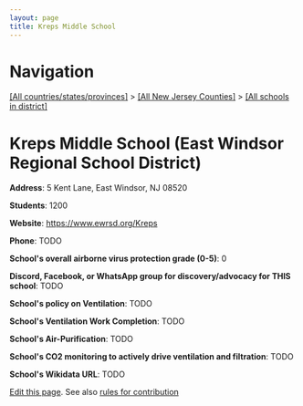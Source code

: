 ```yaml
---
layout: page
title: Kreps Middle School
---
```

# Navigation

[[All countries/states/provinces]](../../..) > [[All New Jersey Counties]](../..) > [[All schools in district]](..)

# Kreps Middle School (East Windsor Regional School District)

**Address**: 5 Kent Lane, East Windsor, NJ 08520

**Students**: 1200

**Website**: <https://www.ewrsd.org/Kreps>

**Phone**: TODO

**School's overall airborne virus protection grade (0-5)**: 0

**Discord, Facebook, or WhatsApp group for discovery/advocacy for THIS school**: TODO

**School's policy on Ventilation**: TODO

**School's Ventilation Work Completion**: TODO

**School's Air-Purification**: TODO

**School's CO2 monitoring to actively drive ventilation and filtration**: TODO

**School's Wikidata URL**: TODO


[Edit this page](https://github.com/ventilate-schools/NJ/edit/main/./East_Windsor_Regional_School_District/Kreps_Middle_School.md). See also [rules for contribution](../../../contribution-rules/)